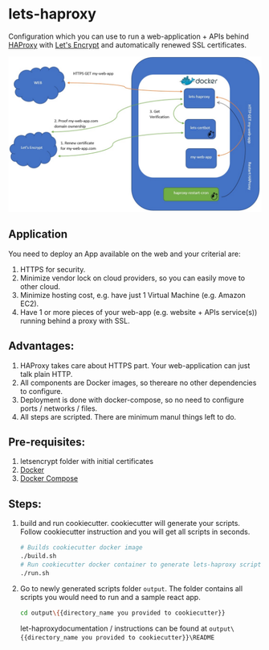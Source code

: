 # lets-haproxy
Configuration which you can use to run a web-application + APIs behind [HAProxy](http://www.haproxy.org/) with [Let's Encrypt](https://letsencrypt.org/) and automatically renewed SSL certificates.

![diagram](/docs/diagram.jpg)

## Application
You need to deploy an App available on the web and your criterial are:
1. HTTPS for security.
1. Minimize vendor lock on cloud providers, so you can easily move to other cloud.
1. Minimize hosting cost, e.g. have just 1 Virtual Machine (e.g. Amazon EC2).
1. Have 1 or more pieces of your web-app (e.g. website +  APIs service(s)) running behind a proxy with SSL.

## Advantages:
1. HAProxy takes care about HTTPS part. Your web-application can just talk plain HTTP.
1. All components are Docker images, so thereare no other dependencies to configure.
1. Deployment is done with docker-compose, so no need to configure ports / networks / files.
1. All steps are scripted. There are minimum manul things left to do.

## Pre-requisites:
1. letsencrypt folder with initial certificates
1. [Docker](https://www.docker.com/)
1. [Docker Compose](https://docs.docker.com/compose/)

## Steps:
1. build and run cookiecutter. cookiecutter will generate your scripts. Follow cookiecutter instruction and you will get all scripts in seconds.
    ```bash
    # Builds cookiecutter docker image
    ./build.sh
    # Run cookiecutter docker container to generate lets-haproxy scripts
    ./run.sh
    ```
1. Go to newly generated scripts folder `output`. The folder contains all scripts you would need to run and a sample react app.
    ```bash
    cd output\{{directory_name you provided to cookiecutter}}
    ``` 
    let-haproxydocumentation / instructions can be found at `output\{{directory_name you provided to cookiecutter}}\README`
